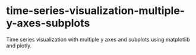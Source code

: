 # time-series-visualization-multiple-y-axes-subplots
Time series visualization with multiple  y axes  and subplots using matplotlib and plotly. 
